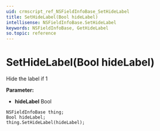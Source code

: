 ```yaml
---
uid: crmscript_ref_NSFieldInfoBase_SetHideLabel
title: SetHideLabel(Bool hideLabel)
intellisense: NSFieldInfoBase.SetHideLabel
keywords: NSFieldInfoBase, GetHideLabel
so.topic: reference
---
```


# SetHideLabel(Bool hideLabel)

Hide the label if 1

**Parameter:** 
* **hideLabel** Bool

```crmscript
NSFieldInfoBase thing;
Bool hideLabel;
thing.SetHideLabel(hideLabel);
```

